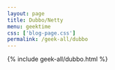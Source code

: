 ```yaml
---
layout: page
title: Dubbo/Netty
menu: geektime
css: ['blog-page.css']
permalink: /geek-all/dubbo
---
```


{% include geek-all/dubbo.html %}
